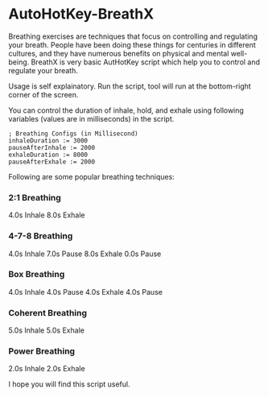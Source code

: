 # AutoHotKey-BreathX

Breathing exercises are techniques that focus on controlling and regulating your breath. People have been doing these things for centuries in different cultures, and they have numerous benefits on physical and mental well-being. BreathX is very basic AutHotKey script which help you to control and regulate your breath.

Usage is self explainatory. Run the script, tool will run at the bottom-right corner of the screen. 

You can control the duration of inhale, hold, and exhale using following variables (values are in milliseconds) in the script.

```ahk
; Breathing Configs (in Millisecond)
inhaleDuration := 3000
pauseAfterInhale := 2000
exhaleDuration := 8000
pauseAfterExhale := 2000
```

Following are some popular breathing techniques:
### 2:1 Breathing
4.0s Inhale 
8.0s Exhale 

### 4-7-8 Breathing
4.0s Inhale 
7.0s Pause 
8.0s Exhale 
0.0s Pause 

### Box Breathing
4.0s Inhale 
4.0s Pause 
4.0s Exhale 
4.0s Pause 

### Coherent Breathing
5.0s Inhale 
5.0s Exhale 

### Power Breathing
2.0s Inhale 
2.0s Exhale 

I hope you will find this script useful.

